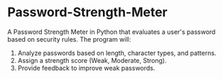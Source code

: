 # Password-Strength-Meter
A Password Strength Meter in Python that evaluates a user's password based on security rules. The program will:
1. Analyze passwords based on length, character types, and patterns.
2. Assign a strength score (Weak, Moderate, Strong).
3. Provide feedback to improve weak passwords.

